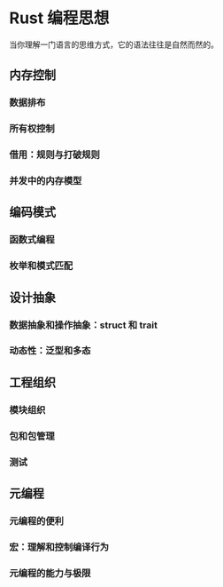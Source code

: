 # Rust 编程思想
当你理解一门语言的思维方式，它的语法往往是自然而然的。

## 内存控制
### 数据排布
### 所有权控制
### 借用：规则与打破规则
### 并发中的内存模型
## 编码模式
### 函数式编程
### 枚举和模式匹配
## 设计抽象
### 数据抽象和操作抽象：struct 和 trait
### 动态性：泛型和多态
## 工程组织
### 模块组织
### 包和包管理
### 测试
## 元编程
### 元编程的便利
### 宏：理解和控制编译行为
### 元编程的能力与极限
